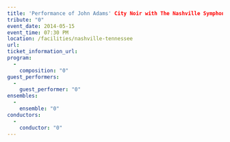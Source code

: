 ```yaml
---
title: 'Performance of John Adams' City Noir with The Nashville Symphony'
tribute: "0"
event_date: 2014-05-15
event_time: 07:30 PM
location: /facilities/nashville-tennessee
url: 
ticket_information_url: 
program: 
  -
    composition: "0"
guest_performers: 
  -
    guest_performer: "0"
ensembles: 
  -
    ensemble: "0"
conductors: 
  -
    conductor: "0"
---
```

